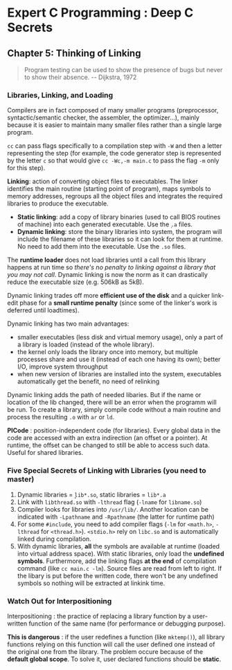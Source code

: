 Expert C Programming : Deep C Secrets
=====================================

Chapter 5: Thinking of Linking
------------------------------

> Program testing can be used to show the presence of bugs but never to show
> their absence. -- Dijkstra, 1972

### Libraries, Linking, and Loading
Compilers are in fact composed of many smaller programs (preprocessor,
syntactic/semantic checker, the assembler, the optimizer...), mainly because it
is easier to maintain many smaller files rather than a single large program.

`cc` can pass flags specifically to a compilation step with `-W` and then a
letter representing the step (for example, the code generator step is
represented by the letter `c` so that would give `cc -Wc,-m main.c` to pass the
flag `-m` only for this step).

**Linking**: action of converting object files to executables. The linker
identifies the main routine (starting point of program), maps symbols to memory
addresses, regroups all the object files and integrates the required libraries
to produce the executable.

* **Static linking**: add a copy of library binaries (used to call BIOS routines
  of machine) into each generated executable. Use the ̣`.a` files.
* **Dynamic linking**: store the binary libraries into system, the program will
  include the filename of these libraries so it can look for them at runtime. No
  need to add them into the executable. Use the `.so` files.

The **runtime loader** does not load libraries until a call from this library
happens at run time so *there's no penalty to linking against a library that you
may not call*.  Dynamic linking is now the norm as it can drastically reduce the
executable size (e.g. 506kB as 5kB).

Dynamic linking trades off more **efficient use of the disk** and a quicker
link-edit phase for a **small runtime penalty** (since some of the linker's work
is deferred until loadtimes).

Dynamic linking has two main advantages:
* smaller executables (less disk and virtual memory usage), only a part of a
  library is loaded (instead of the whole library).
* the kernel only loads the library once into memory, but multiple processes
  share and use it (instead of each one having its own); better I/O, improve
  system throughput
* when new version of libraries are installed into the system, executables
  automatically get the benefit, no need of relinking

Dynamic linking adds the path of needed libaries. But if the name or location of
the lib changed, there will be an error when the programm will be run. To create
a library, simply compile code without a main routine and process the resulting
`.o` with `ar` or `ld`.

**PICode** : position-independent code (for libraries). Every global data in the
code are accessed with an extra indirection (an offset or a pointer). At
runtime, the offset can be changed to still be able to access such data. Useful
for shared libraries.

### Five Special Secrets of Linking with Libraries (you need to master)
1. Dynamic libraries = ̣̣̣̣̣`lib*.so`, static libraries = `lib*.a`
2. Link with `libthread.so` with `-lthread` flag (`-lname` for `libname.so`)
3. Compiler looks for libraries into `/usr/lib/`. Another location can be
   indicated with `-Lpathname` and `-Rpathname` (the latter for runtime path)
4. For some `#include`, you need to add compiler flags (`-lm` for `<math.h>`,
   `-lthread` for `<thread.h>`). `<stdio.h>` rely on `libc.so` and is
   automatically linked during compilation.
5. With dynamic libraries, **all** the symbols are available at runtime (loaded
   into virtual address space). With static libraries, only load the **undefined
   symbols**. Furthermore, add the linking flags **at the end** of compilation
   command (like `cc main.c -lm`). Source files are read from left to right. If
   the libary is put before the written code, there won't be any undefined
   symbols so nothing will be extracted at linkink time.

### Watch Out for Interpositioning
Interpositioning : the practice of replacing a library function by a
user-written function of the same name (for performance or debugging purpose).

**This is dangerous** : if the user redefines a function (like `mktemp()`), all
library functions relying on this function will call the user defined one
instead of the original one from the library. The problem occure because of
the **default global scope**. To solve it, user declared functions should be
**static**.
